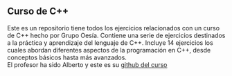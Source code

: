 ## Curso de C++
Este es un repositorio tiene todos los ejercicios relacionados con un curso de C++ hecho por Grupo Oesía.
Contiene una serie de ejercicios destinados a la práctica y aprendizaje del lenguaje de C++.
Incluye 14 ejercicios los cuales abordan diferentes aspectos de la programación en C++, desde conceptos básicos hasta más avanzados.<br>
El profesor ha sido Alberto y este es su [github del curso](https://github.com/avalero/curso-cpp)
